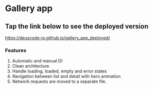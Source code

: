 # Gallery app

## Tap the link below to see the deployed version
https://deuscode-io.github.io/gallery_app_deployed/


### Features
1. Automatic and manual DI
2. Clean architecture
3. Handle loading, loaded, empty and error states
4. Navigation between list and detail with hero animation
5. Network requests are moved to a separate file.
